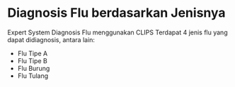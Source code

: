 # Diagnosis Flu berdasarkan Jenisnya
Expert System Diagnosis Flu menggunakan CLIPS
Terdapat 4 jenis flu yang dapat didiagnosis, antara lain:
- Flu Tipe A
- Flu Tipe B
- Flu Burung
- Flu Tulang
